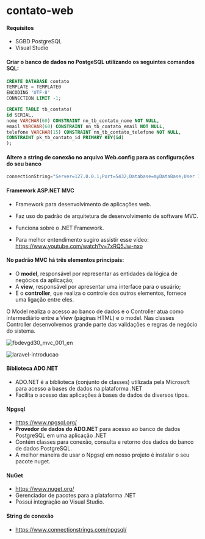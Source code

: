 # contato-web

#### Requisitos
- SGBD PostgreSQL
- Visual Studio

#### Criar o banco de dados no PostgeSQL utilizando os seguintes comandos SQL:
```sql
CREATE DATABASE contato
TEMPLATE = TEMPLATE0
ENCODING 'UTF-8'
CONNECTION LIMIT -1;

CREATE TABLE tb_contato(
id SERIAL,
nome VARCHAR(60) CONSTRAINT nn_tb_contato_nome NOT NULL,
email VARCHAR(60) CONSTRAINT nn_tb_contato_email NOT NULL,
telefone VARCHAR(15) CONSTRAINT nn_tb_contato_telefone NOT NULL,
CONSTRAINT pk_tb_contato_id PRIMARY KEY(id)
);
```
#### Altere a string de conexão no arquivo Web.config para as configurações do seu banco
```c#
connectionString="Server=127.0.0.1;Port=5432;Database=myDataBase;User Id=myUsername;Password=myPassword";
```

#### Framework ASP.NET MVC
- Framework para desenvolvimento de aplicações web.
- Faz uso do padrão de arquitetura de desenvolvimento de software MVC.
- Funciona sobre o .NET Framework.

- Para melhor entendimento sugiro assistir esse vídeo: 
https://www.youtube.com/watch?v=7xRQ5Jw-nxo

#### No padrão MVC há três elementos principais:
- O **model**, responsável por representar as entidades da lógica de negócios da aplicação;
- A **view**, responsável por apresentar uma interface para o usuário;
- E o **controller**, que realiza o controle dos outros elementos, fornece uma ligação entre eles.


O Model realiza o acesso ao banco de dados e o Controller atua como intermediário entre a View (páginas HTML) e o model.
Nas classes Controller desenvolvemos grande parte das validações e regras de negócio do sistema.

![fbdevgd30_mvc_001_en](https://user-images.githubusercontent.com/56240254/82829502-d0434880-9e89-11ea-8177-90a62c90e6d9.png)

![laravel-introducao](https://user-images.githubusercontent.com/56240254/83198254-3263ae00-a115-11ea-9c2e-949944fee939.jpg)

#### Biblioteca ADO.NET
- ADO.NET é a biblioteca (conjunto de classes) utilizada pela Microsoft para acesso a bases de dados na plataforma .NET
- Facilita o acesso das aplicações à bases de dados de diversos tipos.

#### Npgsql
- https://www.npgsql.org/
- **Provedor de dados do ADO.NET** para acesso ao banco de dados PostgreSQL em uma aplicação .NET
- Contém classes para conexão, consulta e retorno dos dados do banco de dados PostgreSQL.
- A melhor maneira de usar o Npgsql em nosso projeto é instalar o seu pacote nuget.

#### NuGet
- https://www.nuget.org/
- Gerenciador de pacotes para a plataforma .NET
- Possui integração ao Visual Studio.

#### String de conexão
- https://www.connectionstrings.com/npgsql/
